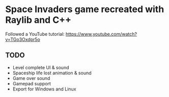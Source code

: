 # Space Invaders game recreated with Raylib and C++

Followed a YouTube tutorial: https://www.youtube.com/watch?v=TGo3Oxdpr5o

## TODO
- Level complete UI & sound
- Spaceship life lost animation & sound
- Game over sound
- Gamepad support
- Export for Windows and Linux